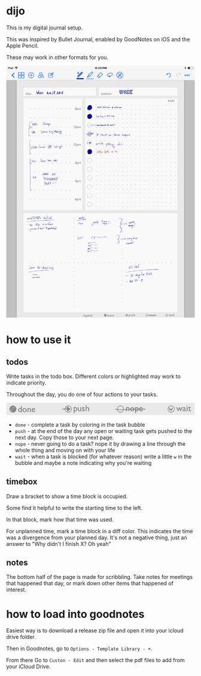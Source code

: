 # dijo

This is my digital journal setup.

This was inspired by Bullet Journal, enabled by GoodNotes on iOS and the Apple
Pencil.

These may work in other formats for you.

![dijo awful handwriting example](https://github.com/nod/dijo/raw/master/media/screencap.png)


# how to use it


## todos

Write tasks in the todo box.  Different colors or highlighted may work to
indicate priority.

Throughout the day, you do one of four actions to your tasks.

![dijo actions](https://github.com/nod/dijo/raw/master/media/actions.png)

- `done` - complete a task by coloring in the task bubble
- `push` - at the end of the day any open or waiting task gets pushed to the
  next day.  Copy those to your next page.
- `nope` - never going to do a task? nope it by drawing a line through the
  whole thing and moving on with your life
- `wait` - when a task is blocked (for whatever reason) write a little `w` in
  the bubble and maybe a note indicating why you're waiting


## timebox

Draw a bracket to show a time block is occupied.

Some find it helpful to write the starting time to the left.

In that block, mark how that time was used.

For unplanned time, mark a time block in a diff color.  This indicates the time
was a divergence from your planned day.  It's not a negative thing, just an
answer to "Why didn't I finish X?  Oh yeah"

## notes

The bottom half of the page is made for scribbling.  Take notes for meetings
that happened that day, or mark down other items that happened of interest.


# how to load into goodnotes

Easiest way is to download a release zip file and open it into your icloud drive
folder.

Then in Goodnotes, go to `Options - Template Library - +`.

From there Go to `Custon - Edit` and then select the pdf files to add from your
iCloud Drive.

